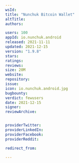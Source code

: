 ```yaml
---
wsId: 
title: "Nunchuk Bitcoin Wallet"
altTitle: 
authors:

users: 100
appId: io.nunchuk.android
released: 2021-11-11
updated: 2021-12-15
version: "1.9.8"
stars: 
ratings: 
reviews: 
size: 20M
website: 
repository: 
issue: 
icon: io.nunchuk.android.jpg
bugbounty: 
verdict: fewusers
date: 2021-12-15
signer: 
reviewArchive:


providerTwitter: 
providerLinkedIn: 
providerFacebook: 
providerReddit: 

redirect_from:

---
```



  